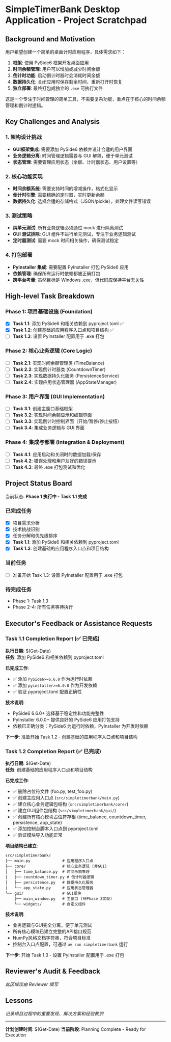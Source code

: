 # SimpleTimerBank Desktop Application - Project Scratchpad

## Background and Motivation

用户希望创建一个简单的桌面计时应用程序，具体需求如下：

1. **框架**: 使用 PySide6 框架开发桌面应用
2. **时间余额管理**: 用户可以增加或减少时间余额
3. **倒计时功能**: 启动倒计时器时会消耗时间余额  
4. **数据持久化**: 关闭应用时保存剩余时间，重新打开时恢复
5. **独立部署**: 最终打包成独立的 `.exe` 可执行文件

这是一个专注于时间管理的简单工具，不需要复杂功能，重点在于核心的时间余额管理和倒计时逻辑。

## Key Challenges and Analysis

### 1. 架构设计挑战
- **GUI框架集成**: 需要添加 PySide6 依赖并设计合适的用户界面
- **业务逻辑分离**: 时间管理逻辑需要与 GUI 解耦，便于单元测试
- **状态管理**: 需要管理应用状态（余额、计时器状态、用户设置等）

### 2. 核心功能实现
- **时间余额系统**: 需要支持时间的增减操作，格式化显示
- **倒计时引擎**: 需要精确的定时器，实时更新余额
- **数据持久化**: 选择合适的存储格式（JSON/pickle），处理文件读写错误

### 3. 测试策略
- **纯单元测试**: 所有业务逻辑必须通过 mock 进行隔离测试
- **GUI 测试排除**: GUI 组件不进行单元测试，专注于业务逻辑测试
- **定时器测试**: 需要 mock 时间相关操作，确保测试稳定

### 4. 打包部署
- **PyInstaller 集成**: 需要配置 PyInstaller 打包 PySide6 应用
- **依赖管理**: 确保所有运行时依赖都被正确打包
- **跨平台考量**: 虽然目标是 Windows .exe，但代码应保持平台无关性

## High-level Task Breakdown

### Phase 1: 项目基础设施 (Foundation)
- [x] **Task 1.1**: 添加 PySide6 和相关依赖到 pyproject.toml ✅
- [x] **Task 1.2**: 创建基础的应用程序入口点和项目结构 ✅
- [ ] **Task 1.3**: 设置 PyInstaller 配置用于 .exe 打包

### Phase 2: 核心业务逻辑 (Core Logic)
- [ ] **Task 2.1**: 实现时间余额管理类 (TimeBalance)
- [ ] **Task 2.2**: 实现倒计时器类 (CountdownTimer) 
- [ ] **Task 2.3**: 实现数据持久化服务 (PersistenceService)
- [ ] **Task 2.4**: 实现应用状态管理器 (AppStateManager)

### Phase 3: 用户界面 (GUI Implementation)
- [ ] **Task 3.1**: 创建主窗口基础框架
- [ ] **Task 3.2**: 实现时间余额显示和编辑界面
- [ ] **Task 3.3**: 实现倒计时控制界面（开始/暂停/停止按钮）
- [ ] **Task 3.4**: 集成业务逻辑与 GUI 界面

### Phase 4: 集成与部署 (Integration & Deployment)
- [ ] **Task 4.1**: 应用启动和关闭时的数据加载/保存
- [ ] **Task 4.2**: 错误处理和用户友好的错误提示
- [ ] **Task 4.3**: 最终 .exe 打包测试和优化

## Project Status Board

当前状态: **Phase 1 执行中 - Task 1.1 完成**

### 已完成任务
- [x] 项目需求分析
- [x] 技术挑战识别  
- [x] 任务分解和优先级排序
- [x] **Task 1.1**: 添加 PySide6 和相关依赖到 pyproject.toml
- [x] **Task 1.2**: 创建基础的应用程序入口点和项目结构

### 当前任务
- [ ] 准备开始 Task 1.3: 设置 PyInstaller 配置用于 .exe 打包

### 待完成任务
- Phase 1: Task 1.3
- Phase 2-4: 所有任务等待执行

## Executor's Feedback or Assistance Requests

### Task 1.1 Completion Report (✅ 已完成)
**执行日期**: $(Get-Date)  
**任务**: 添加 PySide6 和相关依赖到 pyproject.toml

**已完成工作**:
- ✅ 添加 `PySide6>=6.6.0` 作为运行时依赖
- ✅ 添加 `pyinstaller>=6.0.0` 作为开发依赖
- ✅ 验证 pyproject.toml 配置正确性

**技术说明**:
- PySide6 6.6.0+ 选择基于稳定性和功能完整性
- PyInstaller 6.0.0+ 提供良好的 PySide6 应用打包支持
- 依赖已正确分类：PySide6 为运行时依赖，PyInstaller 为开发时依赖

**下一步**: 准备开始 Task 1.2 - 创建基础的应用程序入口点和项目结构

### Task 1.2 Completion Report (✅ 已完成)
**执行日期**: $(Get-Date)  
**任务**: 创建基础的应用程序入口点和项目结构

**已完成工作**:
- ✅ 删除占位符文件 (foo.py, test_foo.py)
- ✅ 创建主应用入口点 (`src/simpletimerbank/main.py`)
- ✅ 建立核心业务逻辑包结构 (`src/simpletimerbank/core/`)
- ✅ 建立GUI组件包结构 (`src/simpletimerbank/gui/`)
- ✅ 创建所有核心模块占位符存根 (time_balance, countdown_timer, persistence, app_state)
- ✅ 添加控制台脚本入口点到 pyproject.toml
- ✅ 验证模块导入功能正常

**项目结构已建立**:
```
src/simpletimerbank/
├── main.py              # 应用程序入口点
├── core/                # 核心业务逻辑 (非GUI)
│   ├── time_balance.py  # 时间余额管理
│   ├── countdown_timer.py # 倒计时器逻辑
│   ├── persistence.py   # 数据持久化服务
│   └── app_state.py     # 应用状态管理器
└── gui/                 # GUI组件
    ├── main_window.py   # 主窗口 (待Phase 3实现)
    └── widgets/         # 自定义组件
```

**技术说明**:
- 业务逻辑与GUI完全分离，便于单元测试
- 所有核心模块已建立完整的API接口规范
- NumPy风格文档字符串，符合项目标准
- 控制台入口点配置，可通过 `uv run simpletimerbank` 运行

**下一步**: 开始 Task 1.3 - 设置 PyInstaller 配置用于 .exe 打包

## Reviewer's Audit & Feedback

*此区域仅由 Reviewer 填写*

## Lessons

*记录项目过程中的重要发现、解决方案和经验教训*

---

**计划创建时间**: $(Get-Date)
**当前阶段**: Planning Complete - Ready for Execution 